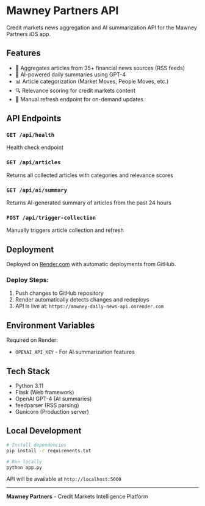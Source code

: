 # Mawney Partners API

Credit markets news aggregation and AI summarization API for the Mawney Partners iOS app.

## Features

- 📰 Aggregates articles from 35+ financial news sources (RSS feeds)
- 🤖 AI-powered daily summaries using GPT-4
- 📊 Article categorization (Market Moves, People Moves, etc.)
- 🔍 Relevance scoring for credit markets content
- 🔄 Manual refresh endpoint for on-demand updates

## API Endpoints

### `GET /api/health`
Health check endpoint

### `GET /api/articles`
Returns all collected articles with categories and relevance scores

### `GET /api/ai/summary`
Returns AI-generated summary of articles from the past 24 hours

### `POST /api/trigger-collection`
Manually triggers article collection and refresh

## Deployment

Deployed on [Render.com](https://render.com) with automatic deployments from GitHub.

### Deploy Steps:
1. Push changes to GitHub repository
2. Render automatically detects changes and redeploys
3. API is live at: `https://mawney-daily-news-api.onrender.com`

## Environment Variables

Required on Render:
- `OPENAI_API_KEY` - For AI summarization features

## Tech Stack

- Python 3.11
- Flask (Web framework)
- OpenAI GPT-4 (AI summaries)
- feedparser (RSS parsing)
- Gunicorn (Production server)

## Local Development

```bash
# Install dependencies
pip install -r requirements.txt

# Run locally
python app.py
```

API will be available at `http://localhost:5000`

---

**Mawney Partners** - Credit Markets Intelligence Platform

